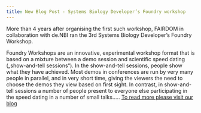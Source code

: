 ```yaml
---
title: New Blog Post - Systems Biology Developer’s Foundry workshop
---
```

More than 4 years after organising the first such workshop, FAIRDOM in collaboration with de.NBI ran the 3rd Systems Biology Developer’s Foundry Workshop.

Foundry Workshops are an innovative, experimental workshop format that is based on a mixture between a demo session and scientific speed dating („show-and-tell sessions“). In the show-and-tell sessions, people show what they have achieved. Most demos in conferences are run by very many people in parallel, 
and in very short time, giving the viewers the need to choose the demos they view based on first sight. 
In contrast, in show-and-tell sessions a number of people present to everyone else participating in the speed dating in a number of small talks….. [To read more please visit our blog](/2016/12/12/systems-biology-developers-foundry-workshop/)
